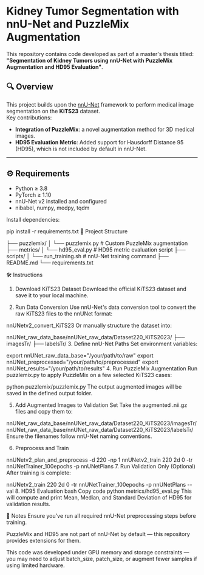 # Kidney Tumor Segmentation with nnU-Net and PuzzleMix Augmentation

This repository contains code developed as part of a master's thesis titled:  
**"Segmentation of Kidney Tumors using nnU-Net with PuzzleMix Augmentation and HD95 Evaluation"**.

## 🔍 Overview

This project builds upon the [nnU-Net](https://github.com/MIC-DKFZ/nnUNet) framework to perform medical image segmentation on the **KiTS23** dataset.  
Key contributions:
- **Integration of PuzzleMix**: a novel augmentation method for 3D medical images.
- **HD95 Evaluation Metric**: Added support for Hausdorff Distance 95 (HD95), which is not included by default in nnU-Net.

---

## ⚙️ Requirements

- Python ≥ 3.8
- PyTorch ≥ 1.10
- nnU-Net v2 installed and configured
- nibabel, numpy, medpy, tqdm

Install dependencies:

pip install -r requirements.txt
📁 Project Structure


├── puzzlemix/
│   └── puzzlemix.py              # Custom PuzzleMix augmentation
├── metrics/
│   └── hd95_eval.py              # HD95 metric evaluation script
├── scripts/
│   └── run_training.sh           # nnU-Net training command
├── README.md
└── requirements.txt



🛠️ Instructions
1. Download KiTS23 Dataset
Download the official KiTS23 dataset and save it to your local machine.

2. Run Data Conversion
Use nnU-Net's data conversion tool to convert the raw KiTS23 files to the nnUNet format:


nnUNetv2_convert_KiTS23
Or manually structure the dataset into:


nnUNet_raw_data_base/nnUNet_raw_data/Dataset220_KiTS2023/
├── imagesTr/
├── labelsTr/
3. Define nnU-Net Paths
Set environment variables:


export nnUNet_raw_data_base="/your/path/to/raw"
export nnUNet_preprocessed="/your/path/to/preprocessed"
export nnUNet_results="/your/path/to/results"
4. Run PuzzleMix Augmentation
Run puzzlemix.py to apply PuzzleMix on a few selected KiTS23 cases:


python puzzlemix/puzzlemix.py
The output augmented images will be saved in the defined output folder.

5. Add Augmented Images to Validation Set
Take the augmented .nii.gz files and copy them to:


nnUNet_raw_data_base/nnUNet_raw_data/Dataset220_KiTS2023/imagesTr/
nnUNet_raw_data_base/nnUNet_raw_data/Dataset220_KiTS2023/labelsTr/
Ensure the filenames follow nnU-Net naming conventions.

6. Preprocess and Train

nnUNetv2_plan_and_preprocess -d 220 -np 1
nnUNetv2_train 220 2d 0 -tr nnUNetTrainer_100epochs -p nnUNetPlans
7. Run Validation Only (Optional)
After training is complete:


nnUNetv2_train 220 2d 0 -tr nnUNetTrainer_100epochs -p nnUNetPlans --val
8. HD95 Evaluation
bash
Copy code
python metrics/hd95_eval.py
This will compute and print Mean, Median, and Standard Deviation of HD95 for validation results.

📌 Notes
Ensure you’ve run all required nnU-Net preprocessing steps before training.

PuzzleMix and HD95 are not part of nnU-Net by default — this repository provides extensions for them.

This code was developed under GPU memory and storage constraints — you may need to adjust batch_size, patch_size, or augment fewer samples if using limited hardware.



